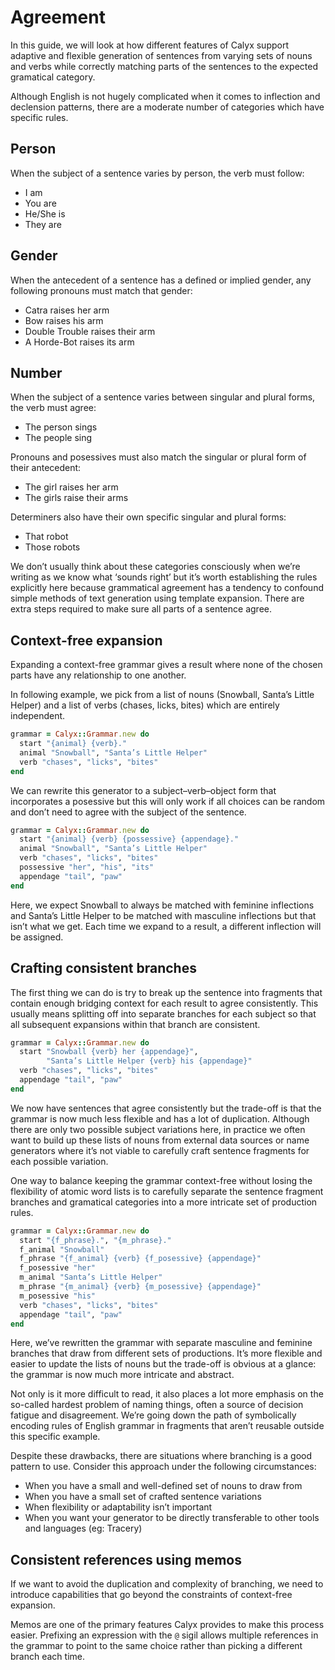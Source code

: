 # Agreement

In this guide, we will look at how different features of Calyx support adaptive and flexible generation of sentences from varying sets of nouns and verbs while correctly matching parts of the sentences to the expected gramatical category.

Although English is not hugely complicated when it comes to inflection and declension patterns, there are a moderate number of categories which have specific rules.

## Person

When the subject of a sentence varies by person, the verb must follow:

- I am
- You are
- He/She is
- They are

## Gender

When the antecedent of a sentence has a defined or implied gender, any following pronouns must match that gender:

- Catra raises her arm
- Bow raises his arm
- Double Trouble raises their arm
- A Horde-Bot raises its arm

## Number

When the subject of a sentence varies between singular and plural forms, the verb must agree:

- The person sings
- The people sing

Pronouns and posessives must also match the singular or plural form of their antecedent:

- The girl raises her arm
- The girls raise their arms

Determiners also have their own specific singular and plural forms:

- That robot
- Those robots

We don’t usually think about these categories consciously when we’re writing as we know what ‘sounds right’ but it’s worth establishing the rules explicitly here because grammatical agreement has a tendency to confound simple methods of text generation using template expansion. There are extra steps required to make sure all parts of a sentence agree.

## Context-free expansion

Expanding a context-free grammar gives a result where none of the chosen parts have any relationship to one another.

In following example, we pick from a list of nouns (Snowball, Santa’s Little Helper) and a list of verbs (chases, licks, bites) which are entirely independent.

```ruby
grammar = Calyx::Grammar.new do
  start "{animal} {verb}."
  animal "Snowball", "Santa’s Little Helper"
  verb "chases", "licks", "bites"
end
```

We can rewrite this generator to a subject–verb–object form that incorporates a posessive but this will only work if all choices can be random and don’t need to agree with the subject of the sentence.

```ruby
grammar = Calyx::Grammar.new do
  start "{animal} {verb} {possessive} {appendage}."
  animal "Snowball", "Santa’s Little Helper"
  verb "chases", "licks", "bites"
  possessive "her", "his", "its"
  appendage "tail", "paw"
end
```

Here, we expect Snowball to always be matched with feminine inflections and Santa’s Little Helper to be matched with masculine inflections but that isn’t what we get. Each time we expand to a result, a different inflection will be assigned.

## Crafting consistent branches

The first thing we can do is try to break up the sentence into fragments that contain enough bridging context for each result to agree consistently. This usually means splitting off into separate branches for each subject so that all subsequent expansions within that branch are consistent.

```ruby
grammar = Calyx::Grammar.new do
  start "Snowball {verb} her {appendage}",
        "Santa’s Little Helper {verb} his {appendage}"
  verb "chases", "licks", "bites"
  appendage "tail", "paw"
end
```

We now have sentences that agree consistently but the trade-off is that the grammar is now much less flexible and has a lot of duplication. Although there are only two possible subject variations here, in practice we often want to build up these lists of nouns from external data sources or name generators where it’s not viable to carefully craft sentence fragments for each possible variation.

One way to balance keeping the grammar context-free without losing the flexibility of atomic word lists is to carefully separate the sentence fragment branches and gramatical categories into a more intricate set of production rules.

```ruby
grammar = Calyx::Grammar.new do
  start "{f_phrase}.", "{m_phrase}."
  f_animal "Snowball"
  f_phrase "{f_animal} {verb} {f_posessive} {appendage}"
  f_posessive "her"
  m_animal "Santa’s Little Helper"
  m_phrase "{m_animal} {verb} {m_posessive} {appendage}"
  m_posessive "his"
  verb "chases", "licks", "bites"
  appendage "tail", "paw"
end
```

Here, we’ve rewritten the grammar with separate masculine and feminine branches that draw from different sets of productions. It’s more flexible and easier to update the lists of nouns but the trade-off is obvious at a glance: the grammar is now much more intricate and abstract.

Not only is it more difficult to read, it also places a lot more emphasis on the so-called hardest problem of naming things, often a source of decision fatigue and disagreement. We’re going down the path of symbolically encoding rules of English grammar in fragments that aren’t reusable outside this specific example.

Despite these drawbacks, there are situations where branching is a good pattern to use. Consider this approach under the following circumstances:

- When you have a small and well-defined set of nouns to draw from
- When you have a small set of crafted sentence variations
- When flexibility or adaptability isn’t important
- When you want your generator to be directly transferable to other tools and languages (eg: Tracery)

## Consistent references using memos

If we want to avoid the duplication and complexity of branching, we need to introduce capabilities that go beyond the constraints of context-free expansion.

Memos are one of the primary features Calyx provides to make this process easier. Prefixing an expression with the `@` sigil allows multiple references in the grammar to point to the same choice rather than picking a different branch each time.
